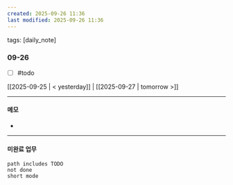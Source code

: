 ```yaml
---
created: 2025-09-26 11:36
last modified: 2025-09-26 11:36
---
```

tags: [daily_note]

### 09-26
- [ ] #todo 

[[2025-09-25 | < yesterday]] | [[2025-09-27 | tomorrow >]]

---
#### 메모
-  

---

#### 미완료 업무
```tasks
path includes TODO
not done
short mode
```
